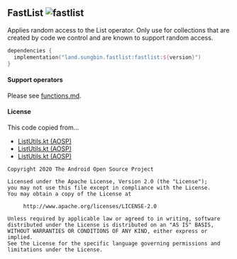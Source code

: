 ## FastList ![fastlist](https://img.shields.io/maven-central/v/land.sungbin.fastlist/fastlist?style=flat-square)

Applies random access to the List operator.
Only use for collections that are created by code we control and are known to support random access.

```kotlin
dependencies {
  implementation("land.sungbin.fastlist:fastlist:${version}")
}
```

#### Support operators

Please see [functions.md](functions.md).

#### License

This code copied from...
- [ListUtils.kt (AOSP)](https://cs.android.com/androidx/platform/frameworks/support/+/androidx-main:compose/ui/ui-util/src/commonMain/kotlin/androidx/compose/ui/util/ListUtils.kt;l=1;drc=1ffdbfc04d55f940f18aeefe1bc47b026cc14026)
- [ListUtils.kt (AOSP)](https://cs.android.com/androidx/platform/frameworks/support/+/androidx-main:text/text/src/main/java/androidx/compose/ui/text/android/ListUtils.kt;l=1;drc=cc067e6742334053e8edf73307e3a99bb3304ed7)
- [ListUtils.kt (AOSP)](https://cs.android.com/androidx/platform/frameworks/support/+/androidx-main:compose/runtime/runtime/src/commonMain/kotlin/androidx/compose/runtime/snapshots/ListUtils.kt;l=1;drc=d2cf9de8466c24bd18446cf336d72cbeaf80efee)

```
Copyright 2020 The Android Open Source Project

Licensed under the Apache License, Version 2.0 (the "License");
you may not use this file except in compliance with the License.
You may obtain a copy of the License at

     http://www.apache.org/licenses/LICENSE-2.0

Unless required by applicable law or agreed to in writing, software
distributed under the License is distributed on an "AS IS" BASIS,
WITHOUT WARRANTIES OR CONDITIONS OF ANY KIND, either express or implied.
See the License for the specific language governing permissions and
limitations under the License.
```